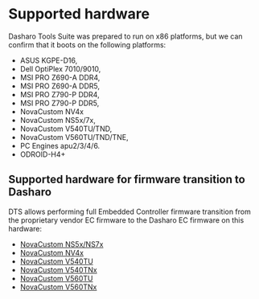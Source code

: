 # Supported hardware

Dasharo Tools Suite was prepared to run on x86 platforms, but we can confirm
that it boots on the following platforms:

* ASUS KGPE-D16,
* Dell OptiPlex 7010/9010,
* MSI PRO Z690-A DDR4,
* MSI PRO Z690-A DDR5,
* MSI PRO Z790-P DDR4,
* MSI PRO Z790-P DDR5,
* NovaCustom NV4x
* NovaCustom NS5x/7x,
* NovaCustom V540TU/TND,
* NovaCustom V560TU/TND/TNE,
* PC Engines apu2/3/4/6.
* ODROID-H4+

## Supported hardware for firmware transition to Dasharo

DTS allows performing full Embedded Controller firmware transition from the
proprietary vendor EC firmware to the Dasharo EC firmware on this hardware:

* [NovaCustom NS5x/NS7x](../../variants/novacustom_ns5x_tgl/releases.md)
* [NovaCustom NV4x](../../variants/novacustom_nv4x_tgl/releases.md)
* [NovaCustom V540TU](../../variants/novacustom_v540tu/releases.md)
* [NovaCustom V540TNx](../../variants/novacustom_v540tnx/releases.md)
* [NovaCustom V560TU](../../variants/novacustom_v560tu/releases.md)
* [NovaCustom V560TNx](../../variants/novacustom_v560tnx/releases.md)
